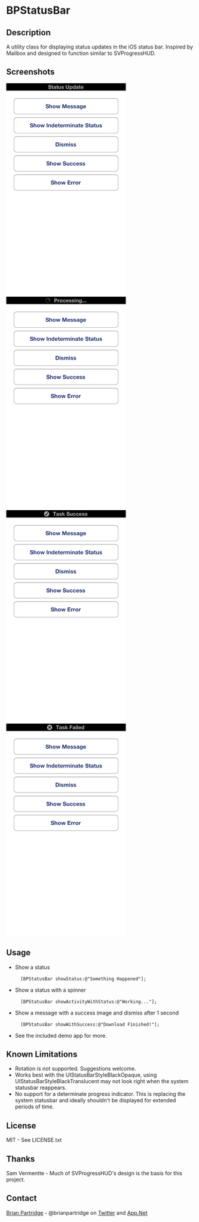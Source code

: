 # BPStatusBar

## Description

A utility class for displaying status updates in the iOS status bar.  Inspired by Mailbox and designed to function similar to SVProgressHUD.

## Screenshots

![Status Update](Screenshots/message.png "Status Update")
![Processing](Screenshots/spinner.png "Processing...")
![Task Success](Screenshots/success.png "Task Success")
![Task Failed](Screenshots/error.png "Task Failed")

## Usage

- Show a status

        [BPStatusBar showStatus:@"Something Happened"];
        
- Show a status with a spinner

        [BPStatusBar showActivityWithStatus:@"Working..."];

- Show a message with a success image and dismiss after 1 second

        [BPStatusBar showWithSuccess:@"Download Finished!"];
        
- See the included demo app for more.

## Known Limitations

- Rotation is not supported. Suggestions welcome.
- Works best with the UIStatusBarStyleBlackOpaque, using UIStatusBarStyleBlackTranslucent may not look right when the system statusbar reappears.
- No support for a determinate progress indicator.  This is replacing the system statusbar and ideally shouldn't be displayed for extended periods of time.

## License

MIT - See LICENSE.txt

## Thanks

Sam Vermentte - Much of SVProgressHUD's design is the basis for this project.

## Contact

[Brian Partridge](http://brianpartridge.name) - @brianpartridge on [Twitter](http://twitter.com/brianpartridge) and [App.Net](http://alpha.app.net/brianpartridge)